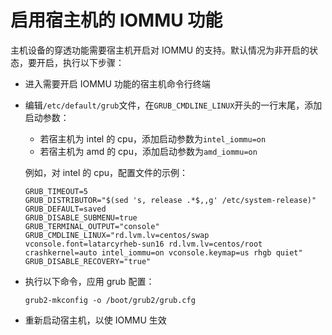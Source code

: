 # 启用宿主机的 IOMMU 功能

主机设备的穿透功能需要宿主机开启对 IOMMU 的支持。默认情况为非开启的状态，要开启，执行以下步骤：

* 进入需要开启 IOMMU 功能的宿主机命令行终端
* 编辑```/etc/default/grub```文件，在```GRUB_CMDLINE_LINUX```开头的一行末尾，添加启动参数：
  * 若宿主机为 intel 的 cpu，添加启动参数为```intel_iommu=on```
  * 若宿主机为 amd 的 cpu，添加启动参数为```amd_iommu=on```

  例如，对 intel 的 cpu，配置文件的示例：

  ```
  GRUB_TIMEOUT=5
  GRUB_DISTRIBUTOR="$(sed 's, release .*$,,g' /etc/system-release)"
  GRUB_DEFAULT=saved
  GRUB_DISABLE_SUBMENU=true
  GRUB_TERMINAL_OUTPUT="console"
  GRUB_CMDLINE_LINUX="rd.lvm.lv=centos/swap vconsole.font=latarcyrheb-sun16 rd.lvm.lv=centos/root crashkernel=auto intel_iommu=on vconsole.keymap=us rhgb quiet"
  GRUB_DISABLE_RECOVERY="true"
  ```

* 执行以下命令，应用 grub 配置：

  ```
  grub2-mkconfig -o /boot/grub2/grub.cfg
  ```

* 重新启动宿主机，以使 IOMMU 生效
